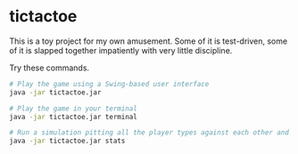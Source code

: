 # tictactoe

This is a toy project for my own amusement. Some of it is test-driven, some of it is slapped together impatiently with very little discipline.

Try these commands.

```sh
# Play the game using a Swing-based user interface
java -jar tictactoe.jar

# Play the game in your terminal
java -jar tictactoe.jar terminal

# Run a simulation pitting all the player types against each other and dump out some stats
java -jar tictactoe.jar stats
```

